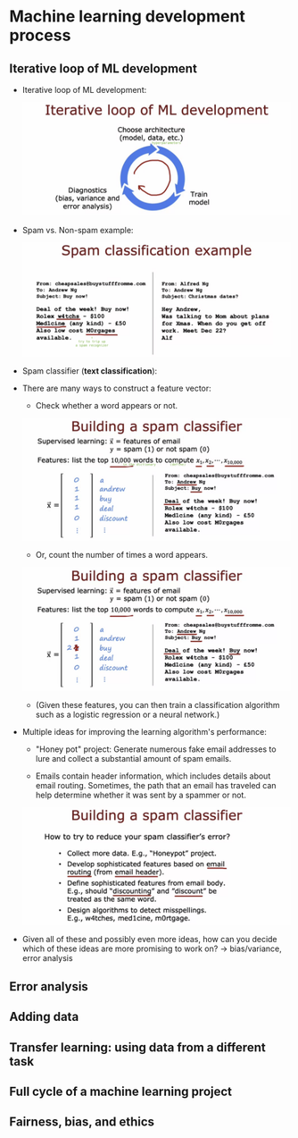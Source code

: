 # Machine learning development process

## Iterative loop of ML development

- Iterative loop of ML development:

  ![alt text](resources/notes/01.png)

- Spam vs. Non-spam example:

  ![alt text](resources/notes/02.png)

- Spam classifier (**text classification**):

- There are many ways to construct a feature vector:

  - Check whether a word appears or not.

  ![alt text](resources/notes/03.png)

  - Or, count the number of times a word appears.

  ![alt text](resources/notes/04.png)

  - (Given these features, you can then train a classification algorithm such as a logistic regression or a neural network.)

- Multiple ideas for improving the learning algorithm's performance:

  - "Honey pot" project: Generate numerous fake email addresses to lure and collect a substantial amount of spam emails.

  - Emails contain header information, which includes details about email routing. Sometimes, the path that an email has traveled can help determine whether it was sent by a spammer or not.

  ![alt text](resources/notes/05.png)

- Given all of these and possibly even more ideas, how can you decide which of these ideas are more promising to work on? &rarr; bias/variance, error analysis

## Error analysis

## Adding data

## Transfer learning: using data from a different task

## Full cycle of a machine learning project

## Fairness, bias, and ethics
